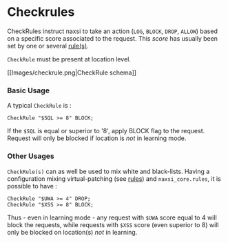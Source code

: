 # Checkrules

CheckRules instruct naxsi to take an action (`LOG`, `BLOCK`, `DROP`, `ALLOW`) based on a specific score associated to the request. This _score_ has usually been set by one or several [rule(s)](rules-bnf).

`CheckRule` must be present at location level.

[[Images/checkrule.png|CheckRule schema]]

### Basic Usage

A typical `CheckRule` is :

```
CheckRule "$SQL >= 8" BLOCK;
```

If the `$SQL` is equal or superior to '8', apply BLOCK flag to the request. Request will only be blocked if location is _not_ in learning mode.

### Other Usages

`CheckRule(s)` can as well be used to mix white and black-lists.
Having a configuration mixing virtual-patching (see [rules](rules-bnf)) and `naxsi_core.rules`, it is possible to have :

```
CheckRule "$UWA >= 4" DROP;
CheckRule "$XSS >= 8" BLOCK;
```

Thus - even in learning mode - any request with `$UWA` score equal to 4 will block the requests, while requests with `$XSS` score (even superior to 8) will only be blocked on location(s) *not* in learning.


